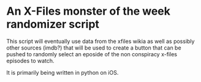 # An X-Files monster of the week randomizer script

This script will eventually use data from the xfiles wikia as well as possibly other sources (imdb?)
that will be used to create a button that can be pushed to randomly select an eposide of the non
conspiracy x-files episodes to watch.

It is primarily being written in python on iOS.
